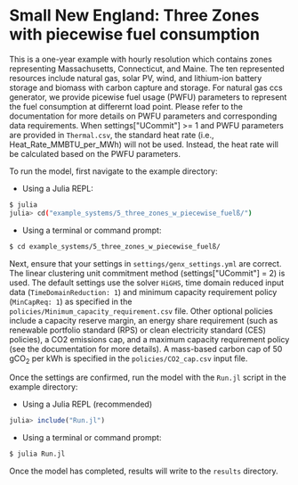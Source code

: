 # Small New England: Three Zones with piecewise fuel consumption

This is a one-year example with hourly resolution which contains zones representing Massachusetts, Connecticut, and Maine. The ten represented resources include natural gas, solar PV, wind, and lithium-ion battery storage and biomass with carbon capture and storage. 
For natural gas ccs generator, we provide picewise fuel usage (PWFU) parameters to represent the fuel consumption at differernt load point. Please refer to the documentation for more details on PWFU parameters and corresponding data requirements. When settings["UCommit"] >= 1 and PWFU parameters are provided in `Thermal.csv`, the standard heat rate (i.e., Heat_Rate_MMBTU_per_MWh) will not be used. Instead, the heat rate will be calculated based on the PWFU parameters.

To run the model, first navigate to the example directory:

- Using a Julia REPL:

```bash
$ julia
julia> cd("example_systems/5_three_zones_w_piecewise_fuelß/")
```

- Using a terminal or command prompt:
```bash
$ cd example_systems/5_three_zones_w_piecewise_fuelß/
``` 
   
Next, ensure that your settings in `settings/genx_settings.yml` are correct. The linear clustering unit commitment method (settings["UCommit"] = 2) is used. The default settings use the solver `HiGHS`, time domain reduced input data (`TimeDomainReduction: 1`) and minimum capacity requirement policy (`MinCapReq: 1`) as specified in the `policies/Minimum_capacity_requirement.csv` file. Other optional policies include a capacity reserve margin, an energy share requirement (such as renewable portfolio standard (RPS) or clean electricity standard (CES) policies), a CO2 emissions cap, and a maximum capacity requirement policy (see the documentation for more details). A mass-based carbon cap of 50 gCO<sub>2</sub> per kWh is specified in the `policies/CO2_cap.csv` input file.

Once the settings are confirmed, run the model with the `Run.jl` script in the example directory:

- Using a Julia REPL (recommended)
```julia
julia> include("Run.jl")
```
- Using a terminal or command prompt:
```bash
$ julia Run.jl
```

Once the model has completed, results will write to the `results` directory.